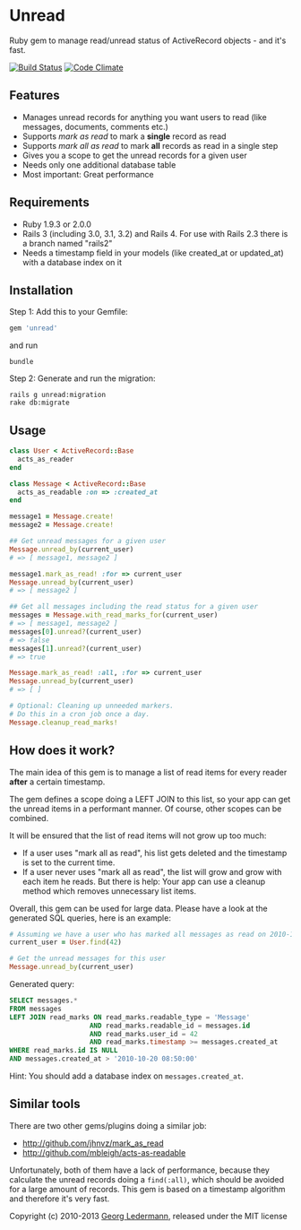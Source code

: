 Unread
======

Ruby gem to manage read/unread status of ActiveRecord objects - and it's fast.

[![Build Status](https://travis-ci.org/ledermann/unread.png?branch=master)](https://travis-ci.org/ledermann/unread)
[![Code Climate](https://codeclimate.com/github/ledermann/unread.png)](https://codeclimate.com/github/ledermann/unread)

## Features

* Manages unread records for anything you want users to read (like messages, documents, comments etc.)
* Supports _mark as read_ to mark a **single** record as read
* Supports _mark all as read_ to mark **all** records as read in a single step
* Gives you a scope to get the unread records for a given user
* Needs only one additional database table
* Most important: Great performance


## Requirements

* Ruby 1.9.3 or 2.0.0
* Rails 3 (including 3.0, 3.1, 3.2) and Rails 4. For use with Rails 2.3 there is a branch named "rails2"
* Needs a timestamp field in your models (like created_at or updated_at) with a database index on it


## Installation

Step 1: Add this to your Gemfile:

```ruby
gem 'unread'
```

and run

```shell
bundle
```


Step 2: Generate and run the migration:

```shell
rails g unread:migration
rake db:migrate
```


## Usage

```ruby
class User < ActiveRecord::Base
  acts_as_reader
end

class Message < ActiveRecord::Base
  acts_as_readable :on => :created_at
end

message1 = Message.create!
message2 = Message.create!

## Get unread messages for a given user
Message.unread_by(current_user)
# => [ message1, message2 ]

message1.mark_as_read! :for => current_user
Message.unread_by(current_user)
# => [ message2 ]

## Get all messages including the read status for a given user
messages = Message.with_read_marks_for(current_user)
# => [ message1, message2 ]
messages[0].unread?(current_user)
# => false
messages[1].unread?(current_user)
# => true

Message.mark_as_read! :all, :for => current_user
Message.unread_by(current_user)
# => [ ]

# Optional: Cleaning up unneeded markers.
# Do this in a cron job once a day.
Message.cleanup_read_marks!
```


## How does it work?

The main idea of this gem is to manage a list of read items for every reader **after** a certain timestamp.

The gem defines a scope doing a LEFT JOIN to this list, so your app can get the unread items in a performant manner. Of course, other scopes can be combined.

It will be ensured that the list of read items will not grow up too much:

* If a user uses "mark all as read", his list gets deleted and the timestamp is set to the current time.
* If a user never uses "mark all as read", the list will grow and grow with each item he reads. But there is help: Your app can use a cleanup method which removes unnecessary list items.

Overall, this gem can be used for large data. Please have a look at the generated SQL queries, here is an example:

```ruby
# Assuming we have a user who has marked all messages as read on 2010-10-20 08:50
current_user = User.find(42)

# Get the unread messages for this user
Message.unread_by(current_user)
```

Generated query:

```sql
SELECT messages.*
FROM messages
LEFT JOIN read_marks ON read_marks.readable_type = 'Message'
                    AND read_marks.readable_id = messages.id
                    AND read_marks.user_id = 42
                    AND read_marks.timestamp >= messages.created_at
WHERE read_marks.id IS NULL
AND messages.created_at > '2010-10-20 08:50:00'
```

Hint: You should add a database index on `messages.created_at`.


## Similar tools

There are two other gems/plugins doing a similar job:

* http://github.com/jhnvz/mark_as_read
* http://github.com/mbleigh/acts-as-readable

Unfortunately, both of them have a lack of performance, because they calculate the unread records doing a `find(:all)`, which should be avoided for a large amount of records. This gem is based on a timestamp algorithm and therefore it's very fast.


Copyright (c) 2010-2013 [Georg Ledermann](http://www.georg-ledermann.de), released under the MIT license
